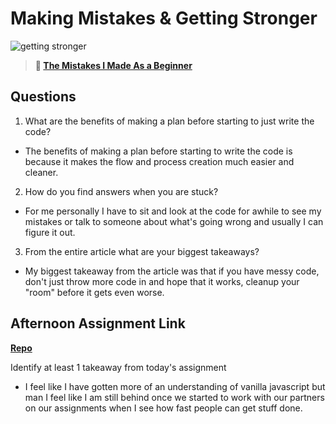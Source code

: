 # Making Mistakes & Getting Stronger

![getting stronger](https://bcw.blob.core.windows.net/public/img/lesson-images/js-bootcamp-logo.jpg)

> **📖 [The Mistakes I Made As a Beginner](https://codeworksacademy.com/fs-student-guide/resources/wk2/06-Coding-Mistakes)**

## Questions

1. What are the benefits of making a plan before starting to just write the code?

- The benefits of making a plan before starting to write the code is because it makes the flow and process creation much easier and cleaner. 

2. How do you find answers when you are stuck?

- For me personally I have to sit and look at the code for awhile to see my mistakes or talk to someone about what's going wrong and usually I can figure it out.

3. From the entire article what are your biggest takeaways?

- My biggest takeaway from the article was that if you have messy code, don't just throw more code in and hope that it works, cleanup your "room" before it gets even worse.

## Afternoon Assignment Link

**[Repo](https://github.com/PKILB/Winter23-BossMonsterFireside)**

Identify at least 1 takeaway from today's assignment

- I feel like I have gotten more of an understanding of vanilla javascript but man I feel like I am still behind once we started to work with our partners on our assignments when I see how fast people can get stuff done.